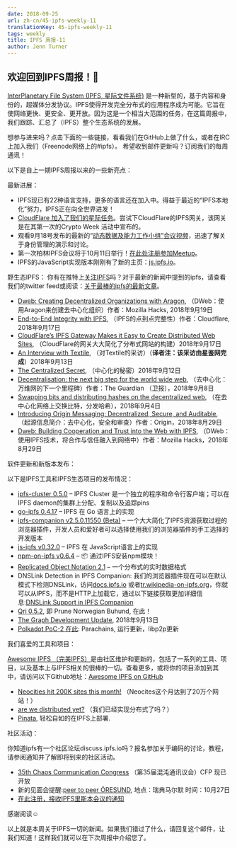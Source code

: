 ```yaml
---
date: 2018-09-25
url: zh-cn/45-ipfs-weekly-11
translationKey: 45-ipfs-weekly-11
tags: weekly
title: IPFS 周报-11
author: Jenn Turner
---
```


## 欢迎回到IPFS周报！👋

[InterPlanetary File System (IPFS, 星际文件系统)](https://ipfs.io/) 是一种新型的，基于内容和身份的，超媒体分发协议。IPFS使得开发完全分布式的应用程序成为可能。它旨在使网络更快、更安全、更开放。因为这是一个相当大范围的任务，在这篇周报中，我们跟踪、汇总了（IPFS）整个生态系统的发展。

想参与进来吗？点击下面的一些链接，看看我们在GitHub上做了什么，或者在IRC上加入我们（Freenode网络上的#ipfs）。
希望收到邮件更新吗？订阅我们的每周通讯！

以下是自上一期IPFS周报以来的一些新亮点：

最新进展：
- IPFS现已有22种语言支持，更多的语言还在加入中。得益于最近的“IPFS本地化”努力，IPFS正在向全世界进发！
- [CloudFlare 加入了我们的星际任务](https://blog.cloudflare.com/distributed-web-gateway/)。尝试下CloudFlare的IPFS网关，该网关是在其第一次的Crypto Week 活动中宣布的。
- 观看9月18号发布的最新的“[动态数据及能力工作小组”会议视频](https://www.youtube.com/watch?v=EiJE59uYNAk)，迅速了解关于身份管理的演示和讨论。
- 第一次柏林IPFS会议将于10月11日举行！[在此处注册参加Meetup](https://www.meetup.com/IPFS-Berlin/events/254816369/)。
- IPFS的JavaScript实现版本刚刚有了新的主页：[js.ipfs.io](https://js.ipfs.io)。

野生态IPFS：
你有在推特上[关注IPFS](https://twitter.com/IPFSbot)吗？对于最新的新闻中提到的ipfs，请查看我们的twitter feed或阅读：[关于最棒的ipfs的最新文章](https://awesome.ipfs.io/categories/articles/)。



-   [Dweb: Creating Decentralized Organizations with Aragon](https://hacks.mozilla.org/2018/09/aragon-ethereum-dweb/), （DWeb：使用Aragon来创建去中心化组织）作者：Mozilla Hacks, 2018年9月19日
-   [End-to-End Integrity with IPFS](https://blog.cloudflare.com/e2e-integrity/), （IPFS的点到点完整性）作者：Cloudflare, 2018年9月17日
-   [CloudFlare’s IPFS Gateway Makes it Easy to Create Distributed Web Sites](https://www.bleepingcomputer.com/news/technology/cloudflares-ipfs-gateway-makes-it-easy-to-create-distributed-web-sites/), （CloudFlare的网关大大简化了分布式网站的构建）2018年9月17日
-   [An Interview with Textile](https://medium.com/textileio/an-interview-with-textile-6d52632f611b), （对Textile的采访）（**译者注：该采访由星鉴网完成**）2018年9月13日
-   [The Centralized Secret](https://medium.com/@kyletut/the-centralized-secret-c7de795ddd9f), （中心化的秘密）2018年9月12日
-   [Decentralisation: the next big step for the world wide web](https://www.theguardian.com/technology/2018/sep/08/decentralisation-next-big-step-for-the-world-wide-web-dweb-data-internet-censorship-brewster-kahle), （去中心化：万维网的下一个里程碑）作者：The Guardian （卫报），2018年9月8日
-   [Swapping bits and distributing hashes on the decentralized web](https://medium.com/textileio/swapping-bits-and-distributing-hashes-on-the-decentralized-web-5da98a3507), （在去中心化网络上交换比特，分发哈希），2018年9月4日
-   [Introducing Origin Messaging: Decentralized, Secure, and Auditable](https://medium.com/originprotocol/introducing-origin-messaging-decentralized-secure-and-auditable-13c16fe0f13e), （起源信息简介：去中心化，安全和审查）作者：Origin，2018年8月29日
-   [Dweb: Building Cooperation and Trust into the Web with IPFS](https://hacks.mozilla.org/2018/08/dweb-building-cooperation-and-trust-into-the-web-with-ipfs/), （DWeb：使用IPFS技术，将合作与信任融入到网络中）作者：Mozilla Hacks，2018年8月29日

  


软件更新和新版本发布：

以下是IPFS工具和IPFS生态项目的发布情况：

  


-   [ipfs-cluster 0.5.0](https://github.com/ipfs/ipfs-cluster/releases/tag/v0.5.0) – IPFS Cluster 是一个独立的程序和命令行客户端；可以在IPFS daemon的集群上分配、复制以及追踪pins
-   [go-ipfs 0.4.17](https://github.com/ipfs/go-ipfs/releases/tag/v0.4.17) – IPFS 在 Go 语言上的实现
-   [ipfs-companion v2.5.0.11550 (Beta)](https://github.com/ipfs-shipyard/ipfs-companion/releases/tag/v2.5.0.11550) – 一个大大简化了IPFS资源获取过程的浏览器插件，开发人员和爱好者可以选择使用我们的浏览器插件的手工选择的开发版本
-   [js-ipfs v0.32.0](https://github.com/ipfs/js-ipfs/releases/tag/v0.32.0) – IPFS 在 JavaScript语言上的实现
-   [npm-on-ipfs v0.6.4](https://github.com/ipfs-shipyard/npm-on-ipfs/releases/tag/v0.6.4) – 📦 通过IPFS安装npm模块！
-   [Replicated Object Notation 2.1](https://github.com/gritzko/ron/blob/master/docs/Objectives%20for%20RON%2021.md) – 一个分布式的实时数据格式
-   DNSLink Detection in IPFS Companion: 我们的浏览器插件现在可以在默认模式下检测DNSLink，访问[docs.ipfs.io](http://docs.ipfs.io/) 或者[tr.wikipedia-on-ipfs.org](https://tr.wikipedia-on-ipfs.org/)，你就可以从IPFS，而不是HTTP上加载它，通过以下链接获取更加详细信息:[DNSLink Support in IPFS Companion](https://github.com/ipfs-shipyard/ipfs-companion/blob/master/docs/dnslink.md)
-   [Qri 0.5.2](https://github.com/qri-io/qri/releases/tag/v0.5.2), 即 Prune Norwegian Buhund, 在此！
-   [The Graph Development Update](https://medium.com/graphprotocol/the-graph-development-update-d90321e22748), 2018年9月13日
-   [Polkadot PoC-2 在此](https://medium.com/polkadot-network/polkadot-poc-2-is-here-parachains-runtime-upgrades-and-libp2p-networking-7035bb141c25): Parachains, 运行更新，libp2p更新

  


我们喜爱的工具和项目：

[Awesome IPFS （完美IPFS）](https://awesome.ipfs.io/)是由社区维护和更新的，包括了一系列的工具、项目，以及基本上与IPFS相关的很棒的一切。查看更多，或将你的项目添加到其中，请访问以下Github地址：[Awesome IPFS on GitHub](https://github.com/ipfs/awesome-ipfs)

-   [Neocities hit 200K sites this month!](https://twitter.com/neocities/status/1039204355763666945) （Neocites这个月达到了20万个网站！）
-   [are we distributed yet?](https://arewedistributedyet.com/) （我们已经实现分布式了吗？）
-   [Pinata](https://www.pinata.cloud/), 轻松自如的在IPFS上部署.

  


社区活动：

你知道ipfs有一个社区论坛discuss.ipfs.io吗？报名参加关于编码的讨论，教程，请参阅通知并了解即将到来的社区活动。

-   [35th Chaos Communication Congress](https://events.ccc.de/2018/09/11/35c3-call-for-participation-and-submission-guidelines/) （第35届混沌通讯议会）CFP 现已开放
-   新的见面会提醒:[peer to peer ÖRESUND](http://p2p-oresund.org/), 地点：瑞典马尔默 时间：10月27日
-   [在此注册，接收IPFS里斯本会议的通知](https://docs.google.com/forms/d/e/1FAIpQLSfJVVPwvp6RY3MUg1zAVl1g_5y2nGb7WJIMI1Hs6glzm7FLHQ/viewform)

  


感谢阅读☺️

以上就是本周关于IPFS一切的新闻。如果我们错过了什么，请回复这个邮件，让我们知道！这样我们就可以在下次周报中介绍您了。
